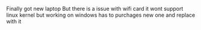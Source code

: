 Finally got new laptop 
But there is a issue with wifi card it wont support linux kernel but working on windows has to purchages new one and replace with it